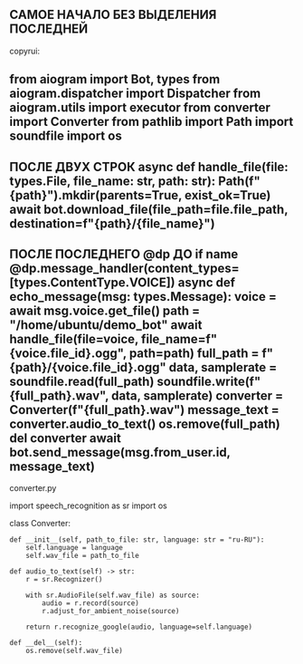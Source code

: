 САМОЕ НАЧАЛО БЕЗ ВЫДЕЛЕНИЯ ПОСЛЕДНЕЙ
---------------------------------------------------
copyrui:

from aiogram import Bot, types
from aiogram.dispatcher import Dispatcher
from aiogram.utils import executor
from converter import Converter
from pathlib import Path
import soundfile
import os
-------------------------------------------------------------------------------------------
ПОСЛЕ ДВУХ СТРОК 
async def handle_file(file: types.File, file_name: str, path: str):
    Path(f"{path}").mkdir(parents=True, exist_ok=True)
    await bot.download_file(file_path=file.file_path, destination=f"{path}/{file_name}")
--------------------------------------------------------------------------------------------
ПОСЛЕ ПОСЛЕДНЕГО @dp ДО if name 
@dp.message_handler(content_types=[types.ContentType.VOICE])
async def echo_message(msg: types.Message):
    voice = await msg.voice.get_file()
    path = "/home/ubuntu/demo_bot"
    await handle_file(file=voice, file_name=f"{voice.file_id}.ogg", path=path)
    full_path = f"{path}/{voice.file_id}.ogg"
    data, samplerate = soundfile.read(full_path)
    soundfile.write(f"{full_path}.wav", data, samplerate)
    converter = Converter(f"{full_path}.wav")
    message_text = converter.audio_to_text()
    os.remove(full_path)
    del converter
    await bot.send_message(msg.from_user.id, message_text)
-------------------------------------------------------------------------
converter.py

import speech_recognition as sr
import os


class Converter:

    def __init__(self, path_to_file: str, language: str = "ru-RU"):
        self.language = language
        self.wav_file = path_to_file

    def audio_to_text(self) -> str:
        r = sr.Recognizer()

        with sr.AudioFile(self.wav_file) as source:
            audio = r.record(source)
            r.adjust_for_ambient_noise(source)

        return r.recognize_google(audio, language=self.language)

    def __del__(self):
        os.remove(self.wav_file)
